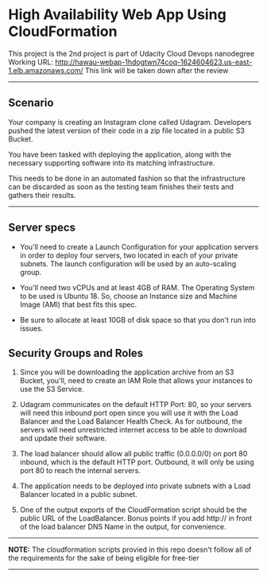 # High Availability Web App Using CloudFormation

This project is the 2nd project is part of Udacity Cloud Devops nanodegree
Working URL: http://hawau-webap-1hdogtwn74coq-1624604623.us-east-1.elb.amazonaws.com/
This link will be taken down after the review
***
## Scenario
Your company is creating an Instagram clone called Udagram. Developers pushed the latest version of their code in a zip file located in a public S3 Bucket.

You have been tasked with deploying the application, along with the necessary supporting software into its matching infrastructure.

This needs to be done in an automated fashion so that the infrastructure can be discarded as soon as the testing team finishes their tests and gathers their results.
****

## Server specs

*   You'll need to create a Launch Configuration for your application servers in order to deploy four servers, two located in each of your private subnets. The launch configuration will be used by an auto-scaling group.


*   You'll need two vCPUs and at least 4GB of RAM. The Operating System to be used is Ubuntu 18. So, choose an Instance size and Machine Image (AMI) that best fits this spec.


*   Be sure to allocate at least 10GB of disk space so that you don't run into issues.

## Security Groups and Roles

1. Since you will be downloading the application archive from an S3 Bucket, you'll, need to create an IAM Role that allows your instances to use the S3 Service.


2. Udagram communicates on the default HTTP Port: 80, so your servers will need this inbound port open since you will use it with the Load Balancer and the Load Balancer Health Check. As for outbound, the servers will need unrestricted internet access to be able to download and update their software.


3. The load balancer should allow all public traffic (0.0.0.0/0) on port 80 inbound, which is the default HTTP port. Outbound, it will only be using port 80 to reach the internal servers.


4. The application needs to be deployed into private subnets with a Load Balancer located in a public subnet.


5. One of the output exports of the CloudFormation script should be the public URL of the LoadBalancer. Bonus points if you add http:// in front of the load balancer DNS Name in the output, for convenience.

---
**NOTE:** The cloudformation scripts provied in this repo doesn't follow all of the requirements for the sake of being eligible for free-tier

---
